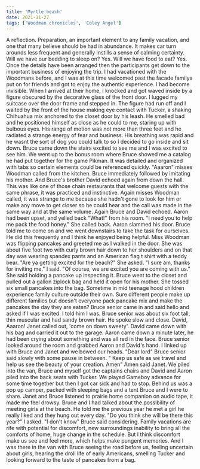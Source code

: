 ```yaml
---
title: 'Myrtle beach'
date: 2021-11-27
tags: ['Woodman chronicles', 'Coley Angel']
---
```


A reflection. Preparation, an important element to any family vacation, and one that many believe should be had in abundance. It makes car turn arounds less frequent and generally instills a sense of calming certainty. Will we have our bedding to sleep on? Yes. Will we have food to eat? Yes. Once the details have been arranged then the participants get down to the important business of enjoying the trip. I had vacationed with the Woodmans before, and I was at this time welcomed past the facade familys put on for friends and got to enjoy the authentic experience. I had become invisible. When I arrived at their home, I knocked and got waved inside by a figure obscured by the decorative glass of the front door. I lugged my suitcase over the door frame and stepped in. The figure had run off and I waited by the front of the house making eye contact with Tucker, a shaking Chihuahua mix anchored to the closet door by his leash. He smelled bad and he positioned himself as close as he could to me, staring up with bulbous eyes. His range of motion was not more than three feet and he radiated a strange energy of fear and business. His breathing was rapid and he wasnt the sort of dog you could talk to so I decided to go inside and sit down. Bruce came down the stairs excited to see me and I was excited to see him. We went up to the bonus room where Bruce showed me a catalog he had put together for the game Pikman. It was detailed and organized with tabs so certain elements could be referenced quickly. "Aaaron" misses Woodman called from the kitchen. Bruce immediately followed by imitating his mother. And Bruce's brother David echoed again from down the hall. This was like one of those chain restaurants that welcome guests with the same phrase, it was practiced and instinctive. Again misses Woodman called, it was strange to me because she hadn't gone to look for him or make any move to get closer so he could hear and the call was made in the same way and at the same volume. Again Bruce and David echoed. Aaron had been upset, and yelled back "What!" from his room. "I need you to help me pack the food honey." She called back. Aaron slammed his door. Bruce told me to come on and we went downstairs to take the task for ourselves. He did this frequently and I think he enjoyed being helpful. Miss Woodman was flipping pancakes and greeted me as I walked in the door. She was about five foot two with curly brown hair down to her shoulders and on that day was wearing spandex pants and an American flag t shirt with a teddy bear. "Are ya getting excited for the beach?" She asked. "I sure am, thanks for inviting me." I said. "Of course, we are excited you are coming with us." She said holding a pancake up inspecting it. Bruce went to the closet and pulled out a gallon ziplock bag and held it open for his mother. She tossed six small pancakes into the bag. Sometime in mid teenage hood children experience family culture outside their own. Sure different people make up different families but doesn't everyone pack pancake mix and make the pancakes the day they are eaten? Bruce senior came in and said hello and asked if I was excited. I told him I was. Bruce senior was about six foot tall, thin muscular and had sandy brown hair. He spoke slow and close. David, Aaaron! Janet called out, 'come on down sweety'. David came down with his bag and carried it out to the garage. Aaron came down a minute later, he had been crying about something and was all red in the face. Bruce senior looked around the room and grabbed Aaron and David's hand. I linked up with Bruce and Janet and we bowed our heads. "Dear lord" Bruce senior said slowly with some pause in between. " Keep us safe as we travel and help us see the beauty of your creation. Amen" Amen said Janet. We piled into the van, Bruce and myself got the captains chairs and David and Aaron piled into the back seats with Tucker. We played Gameboy advance for some time together but then I got car sick and had to stop. Behind us was a pop up camper, packed with sleeping bags and a tent Bruce and I were to share. Janet and Bruce listened to prairie home companion on audio tape, it made me feel drowsy. Bruce and I had talked about the possibility of meeting girls at the beach. He told me the previous year he met a girl he really liked and they hung out every day. "Do you think she will be there this year?" I asked. "I don't know" Bruce said considering. Family vacations are rife with potential for discomfort, new surroundings inability to bring all the comforts of home, huge change in the schedule. But I think discomfort make us see and feel more, which helps make pungent memories. And I was there in the van with Bruce seeing the road before us, feeling uncertain about girls, hearing the droll life of early Americans, smelling Tucker and looking forward to the taste of pancakes from a bag.
